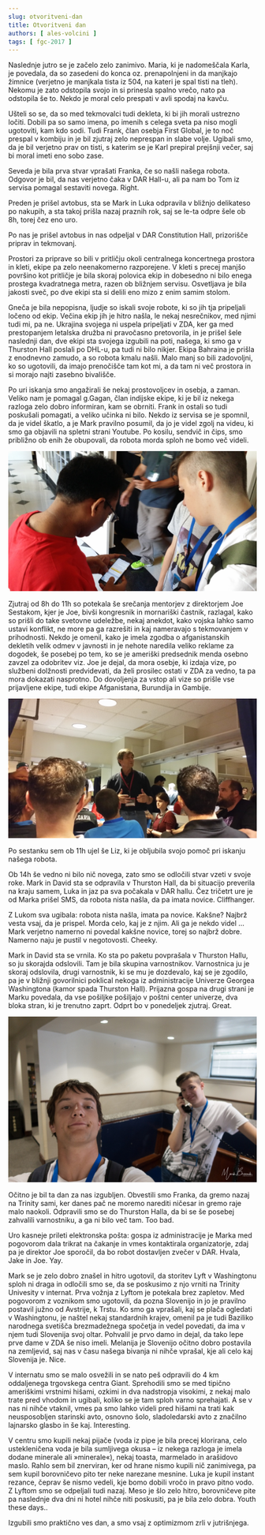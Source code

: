 ```yaml
---
slug: otvoritveni-dan
title: Otvoritveni dan
authors: [ ales-volcini ]
tags: [ fgc-2017 ]
---
```


Naslednje jutro se je začelo zelo zanimivo. Maria, ki je nadomeščala Karla, je povedala,
da so zasedeni do konca oz. prenapolnjeni in da manjkajo žimnice (verjetno je manjkala tista
iz 504, na kateri je spal tisti na tleh). Nekomu je zato odstopila svojo in si prinesla
spalno vrečo, nato pa odstopila še to. Nekdo je moral celo prespati v avli spodaj na kavču.
<!-- truncate -->

Ušteli so se, da so med tekmovalci tudi dekleta, ki bi jih morali ustrezno ločiti. Dobili
pa so samo imena, po imenih s celega sveta pa niso mogli ugotoviti, kam kdo sodi. Tudi Frank,
član osebja First Global, je to noč prespal v kombiju in je bil zjutraj zelo neprespan in
slabe volje. Ugibali smo, da je bil verjetno prav on tisti, s katerim se je Karl prepiral
prejšnji večer, saj bi moral imeti eno sobo zase.

Seveda je bila prva stvar vprašati Franka, če so našli našega robota. Odgovor je bil, da
nas verjetno čaka v DAR Hall-u, ali pa nam bo Tom iz servisa pomagal sestaviti novega. Right.

Preden je prišel avtobus, sta se Mark in Luka odpravila v bližnjo delikateso po nakupih, a
sta takoj prišla nazaj praznih rok, saj se le-ta odpre šele ob 8h, torej čez eno uro.

Po nas je prišel avtobus in nas odpeljal v DAR Constitution Hall, prizorišče priprav in tekmovanj.

Prostori za priprave so bili v pritličju okoli centralnega koncertnega prostora in kleti,
ekipe pa zelo neenakomerno razporejene. V kleti s precej manjšo površino kot pritličje je
bila skoraj polovica ekip in dobesedno ni bilo enega prostega kvadratnega metra, razen ob
bližnjem servisu. Osvetljava je bila jakosti sveč, po dve ekipi sta si delili eno mizo z
enim samim stolom.

Gneča je bila nepopisna, ljudje so iskali svoje robote, ki so jih tja pripeljali ločeno od
ekip. Večina ekip jih je hitro našla, le nekaj nesrečnikov, med njimi tudi mi, pa ne.
Ukrajina svojega ni uspela pripeljati v ZDA, ker ga med prestopanjem letalska družba ni
pravočasno pretovorila, in je prišel šele naslednji dan, dve ekipi sta svojega izgubili na
poti, našega, ki smo ga v Thurston Hall poslali po DHL-u, pa tudi ni bilo nikjer. Ekipa
Bahraina je prišla z enodnevno zamudo, a so robota kmalu našli. Malo manj so bili zadovoljni,
ko so ugotovili, da imajo prenočišče tam kot mi, a da tam ni več prostora in si morajo najti
zasebno bivališče.

Po uri iskanja smo angažirali še nekaj prostovoljcev in osebja, a zaman. Veliko nam je pomagal
g.Gagan, član indijske ekipe, ki je bil iz nekega razloga zelo dobro informiran, kam se obrniti.
Frank in ostali so tudi poskušali pomagati, a veliko učinka ni bilo. Nekdo iz servisa se je
spomnil, da je videl škatlo, a je Mark pravilno posumil, da jo je videl zgolj na videu, ki
smo ga objavili na spletni strani Youtube. Po kosilu, sendvič in čips, smo približno ob
enih že obupovali, da robota morda sploh ne bomo več videli.

![Mr. Gagan in Mark](img/gagan.jpg)

Zjutraj od 8h do 11h so potekala še srečanja mentorjev z direktorjem Joe Sestakom, kjer je Joe,
bivši kongresnik in mornariški častnik, razlagal, kako so prišli do take svetovne udeležbe,
nekaj anekdot, kako vojska lahko samo ustavi konflikt, ne more pa ga razrešiti in kaj nameravajo
s tekmovanjem v prihodnosti. Nekdo je omenil, kako je imela zgodba o afganistanskih dekletih
velik odmev v javnosti in je nehote naredila veliko reklame za dogodek, še posebej po tem,
ko se je ameriški predsednik menda osebno zavzel za odobritev viz. Joe je dejal, da mora
osebje, ki izdaja vize, po službeni dolžnosti predvidevati, da želi prosilec ostati v ZDA
za vedno, ta pa mora dokazati nasprotno. Do dovoljenja za vstop ali vize so prišle vse
prijavljene ekipe, tudi ekipe Afganistana, Burundija in Gambije.

![Joe Sestak](img/joe.jpg)

Po sestanku sem ob 11h ujel še Liz, ki je obljubila svojo pomoč pri iskanju našega robota.

Ob 14h še vedno ni bilo nič novega, zato smo se odločili stvar vzeti v svoje roke. Mark in
David sta se odpravila v Thurston Hall, da bi situacijo preverila na kraju samem, Luka in
jaz pa sva počakala v DAR hallu. Čez tričetrt ure je od Marka prišel SMS, da robota nista
našla, da pa imata novice. Cliffhanger.

Z Lukom sva ugibala: robota nista našla, imata pa novice. Kakšne? Najbrž vesta vsaj, da je
prispel. Morda celo, kaj je z njim. Ali ga je nekdo videl ... Mark verjetno namerno ni
povedal kakšne novice, torej so najbrž dobre. Namerno naju je pustil v negotovosti. Cheeky.

Mark in David sta se vrnila. Ko sta po paketu povprašala v Thurston Hallu, so ju skorajda
odslovili. Tam je bila skupina varnostnikov. Varnostnica ju je skoraj odslovila, drugi
varnostnik, ki se mu je dozdevalo, kaj se je zgodilo, pa je v bližnji govorilnici poklical
nekoga iz administracije Univerze Georgea Washingtona (kamor spada Thurston Hall). Prijazna
gospa na drugi strani je Marku povedala, da vse pošiljke pošiljajo v poštni center univerze,
dva bloka stran, ki je trenutno zaprt. Odprt bo v ponedeljek zjutraj. Great.

![Med iskanjem](img/detektiva.jpg)

Očitno je bil ta dan za nas izgubljen. Obvestili smo Franka, da gremo nazaj na Trinity sami,
ker danes pač ne moremo narediti ničesar in gremo raje malo naokoli. Odpravili smo se do
Thurston Halla, da bi se še posebej zahvalili varnostniku, a ga ni bilo več tam. Too bad.

Uro kasneje prileti elektronska pošta: gospa iz administracije je Marka med pogovorom dala
trikrat na čakanje in vmes kontaktirala organizatorje, zdaj pa je direktor Joe sporočil,
da bo robot dostavljen zvečer v DAR. Hvala, Jake in Joe. Yay.

Mark se je zelo dobro znašel in hitro ugotovil, da storitev Lyft v Washingtonu sploh ni
draga in odločili smo se, da se poskusimo z njo vrniti na Trinity Univesity v internat. Prva
vožnja z Lyftom je potekala brez zapletov. Med pogovorom z voznikom smo ugotovili, da pozna
Slovenijo in jo je pravilno postavil južno od Avstrije, k Trstu. Ko smo ga vprašali, kaj se 
plača ogledati v Washingtonu, je naštel nekaj standardnih krajev, omenil pa je tudi Baziliko
narodnega svetišča brezmadežnega spočetja in vedel povedati, da ima v njem tudi Slovenija
svoj oltar. Pohvalil je prvo damo in dejal, da tako lepe prve dame v ZDA še niso imeli.
Melanija je Slovenijo očitno dobro postavila na zemljevid, saj nas v času našega bivanja
ni nihče vprašal, kje ali celo kaj Slovenija je. Nice.

V internatu smo se malo osvežili in se nato peš odpravili do 4 km oddaljenega trgovskega
centra Giant. Sprehodili smo se med tipično ameriškimi vrstnimi hišami, ozkimi in dva
nadstropja visokimi, z nekaj malo trate pred vhodom in ugibali, koliko se je tam sploh
varno sprehajati. A se v nas ni nihče vtaknil, vmes pa smo lahko videli pred hišami na
trati kak neusposobljen starinski avto, osnovno šolo, sladoledarski avto z značilno
lajnarsko glasbo in še kaj. Interesting.

V centru smo kupili nekaj pijače (voda iz pipe je bila precej klorirana, celo ustekleničena
voda je bila sumljivega okusa – iz nekega razloga je imela dodane minerale ali »minerale«),
nekaj toasta, marmelado in arašidovo maslo. Rahlo sem bil znerviran, ker od hrane nismo kupili
nič zanimivega, pa sem kupil borovničevo pito ter neke narezane mesnine. Luka je kupil
instant rezance, čeprav še nismo vedeli, kje bomo dobili vročo in pravo pitno vodo. Z Lyftom
smo se odpeljali tudi nazaj. Meso je šlo zelo hitro, borovničeve pite pa naslednje dva dni
ni hotel nihče niti poskusiti, pa je bila zelo dobra. Youth these days..

Izgubili smo praktično ves dan, a smo vsaj z optimizmom zrli v jutrišnjega.